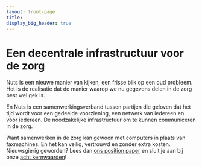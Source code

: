 ```yaml
---
layout: front-page
title:
display_big_header: true
---
```


# Een decentrale infrastructuur voor de zorg

Nuts is een nieuwe manier van kijken, een frisse blik op een oud probleem. Het is de realisatie dat de manier waarop we nu gegevens delen in de zorg best wel gek is.

En Nuts is een samenwerkingsverband tussen partijen die geloven dat het tijd wordt voor een gedeelde voorziening, een netwerk van iedereen en vóór iedereen. De noodzakelijke infrastructuur om te kunnen communiceren in de zorg.

Want samenwerken in de zorg kan gewoon met computers in plaats van faxmachines. En het kan veilig, vertrouwd en zonder extra kosten. Nieuwsgierig geworden? Lees dan [ons position paper](position-paper) en sluit je aan bij onze [acht kernwaarden](manifest)!
